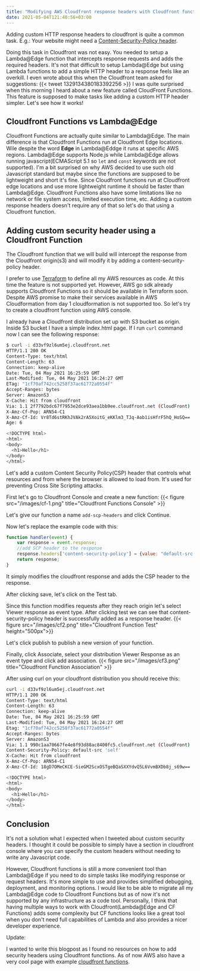 ```yaml
---
title: "Modifying AWS Cloudfront response headers with Cloudfront functions"
date: 2021-05-04T121:40:56+03:00
---
```

Adding custom HTTP response headers to cloudfront is quite a common task. E.g.: Your website might need a [Content-Security-Policy header](https://developer.mozilla.org/en-US/docs/Web/HTTP/Headers/Content-Security-Policy).

Doing this task in Cloudfront was not easy. You needed to setup a Lambda@Edge function that intercepts response requests and adds the required headers. It\'s not that difficult to setup Lambda@Edge but using Lambda functions to add a simple HTTP header to a response feels like an overkill. I even wrote about this when the Cloudfront team asked for suggestions:
{{< tweet 1329134380183392256 >}}
I was quite surprised when this morning I heard about a new feature called CloudFront Functions. This feature is supposed to make tasks like adding a custom HTTP header simpler. Let\'s see how it works!

## Cloudfront Functions vs Lambda@Edge

Cloudfront Functions are actually quite similar to Lambda@Edge. The main difference is that Cloudfront Functions run at Cloudfront Edge locations. Wile despite the word **Edge** in Lambda@Eddge it runs at specific AWS regions.  Lambda@Edge supports Node.js while Lambda@Edge allows running javascript(ECMAScript 5.1 so `let` and `const` keywords are not supported). I\'m a bit surprised on why AWS decided to use such old Javascript standard but maybe since the functions are supposed to be lightweight and short it\'s fine. Since Cloudfront functions run at Cloudfront edge locations and use more lightweight runtime it should be faster than Lambda@Edge. Cloudfront Functions also have some limitations like no network or file system access, limited execution time, etc. Adding a custom response headers doesn\'t require any of that so let\'s do that using a Cloudfront function.

## Adding custom security header using a Cloudfront Function

The Cloudfront function that we will build will intercept the response from the Cloudfront origin(s3) and will modify it by adding a content-security-policy header.

I prefer to use [Terraform](https://www.terraform.io/) to define all my AWS resources as code. At this time the feature is not supported yet. However, AWS go sdk already supports Cloudfront Functions so it should be available in Terraform soon. Despite AWS promise to make their services available in AWS Cloudformation from day 1 cloudformation is not supported too. So let\'s try to create a cloudfront function using AWS console.

I already have a Cloudfront distribution set up with S3 bucket as origin. Inside S3 bucket I have a simple index.html page. If I run `curl` command now I can see the following response:
```sh
$ curl -i d33vf9zl6um5ej.cloudfront.net
HTTP/1.1 200 OK
Content-Type: text/html
Content-Length: 63
Connection: keep-alive
Date: Tue, 04 May 2021 16:25:59 GMT
Last-Modified: Tue, 04 May 2021 16:24:27 GMT
ETag: "1cf70af742cc5258f37ac61772a0554f"
Accept-Ranges: bytes
Server: AmazonS3
X-Cache: Hit from cloudfront
Via: 1.1 2f7792bdc67f7953e2dce93aea1bb9ee.cloudfront.net (CloudFront)
X-Amz-Cf-Pop: ARN54-C1
X-Amz-Cf-Id: Vr8Td6stRKhJVAk2rA5XoitG_eKKlm3_TJq-Aob1isHfrF5hQ_HoSQ==
Age: 6

<!DOCTYPE html>
<html>
<body>
  <h1>Hello</h1>
</body>
</html>
```

Let\'s add a custom Content Security Policy(CSP) header that controls what resources and from where the browser is allowed to load from. It\'s used for preventing Cross Site Scripting attacks.

First  let\'s go to Cloudfront Console and create a new function:
{{< figure src="/images/cf-1.png" title="Cloudfront Functions Console" >}}

Let\'s give our function a name `add-scp-headers` and click Continue.

Now let\'s replace the example code with this:

```js
function handler(event) {
    var response = event.response;
    //add SCP header to the response
    response.headers['content-security-policy'] = {value: "default-src 'self'"};
    return response;
}
```

It simply modifies the cloudfront response and adds the CSP header to the response.

 After clicking save, let\'s click on the Test tab.

 Since this function modifies requests after they reach origin let\'s select Viewer response as event type. After clicking test we can see that content-security-policy header is successfully added as a response header.
{{< figure src="/images/cf2.png" title="Cloudfront Function Test" height="500px">}}

Let\'s click publish to publish a new version of your function.

Finally, click Associate, select your distribution Viewer Response as an event type and click add association.
{{< figure src="/images/cf3.png" title="Cloudfront Function Association" >}}

After using curl on your cloudfront distribution you should receive this:
```sh
curl -i d33vf9zl6um5ej.cloudfront.net
HTTP/1.1 200 OK
Content-Type: text/html
Content-Length: 63
Connection: keep-alive
Date: Tue, 04 May 2021 16:25:59 GMT
Last-Modified: Tue, 04 May 2021 16:24:27 GMT
Etag: "1cf70af742cc5258f37ac61772a0554f"
Accept-Ranges: bytes
Server: AmazonS3
Via: 1.1 990c1aa70667fe4e8f93d88ac8400fc5.cloudfront.net (CloudFront)
Content-Security-Policy: default-src 'self'
X-Cache: Hit from cloudfront
X-Amz-Cf-Pop: ARN54-C1
X-Amz-Cf-Id: 18gD7OMeCKCE-SieGM2ScxOSTgeBQaSXXYdvQ5L6VvmBXDb8j_s69w==

<!DOCTYPE html>
<html>
<body>
  <h1>Hello</h1>
</body>
</html>
```

## Conclusion
It\'s not a solution what I expected when I tweeted about custom security headers. I thought it could be possible to simply have a section in cloudfront console where you can specify the custom headers without needing to write any Javascript code.

However, Cloudfront functions is still a more convenient tool than Lambda@Edge if you need to do simple tasks like modifying response or request headers. It\'s more simple to use and provides simplified debugging, deployment, and monitoring options. I would like to be able to migrate all my Lambda@Edge code to Cloudfront Functions but as of now it\'s not supported by any infrastructure as a code tool. Personally, I think that having multiple ways to work with Cloudfront(Lambda@Edge and CF Functions) adds some complexity but CF functions looks like a great tool when you don\'t need full capabilities of Lambda and also provides a nicer developer experience.

Update:

I wanted to write this blogpost as I found no resources on how to add security headers using Cloudfront functions. As of now AWS also have a very cool page with example [cloudfront functions](https://docs.aws.amazon.com/AmazonCloudFront/latest/DeveloperGuide/functions-example-code.html).
